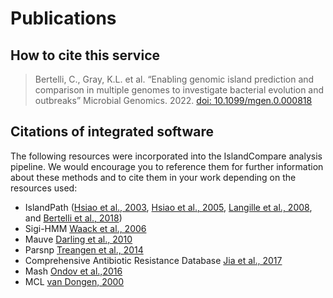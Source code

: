 # Publications

## How to cite this service
> Bertelli, C., Gray, K.L. et al. “Enabling genomic island prediction and comparison in multiple genomes to investigate 
> bacterial evolution and outbreaks” Microbial Genomics. 2022. [doi: 10.1099/mgen.0.000818](https://doi.org/10.1099/mgen.0.000818)


## Citations of integrated software

The following resources were incorporated into the IslandCompare analysis pipeline. We would encourage you to reference them for further information about these methods and to cite them in your work depending on the resources used:

- IslandPath ([Hsiao et al., 2003](https://academic.oup.com/bioinformatics/article/19/3/418/258350), [Hsiao et al., 2005](http://journals.plos.org/plosgenetics/article?id=10.1371/journal.pgen.0010062), [Langille et al., 2008](http://www.biomedcentral.com/1471-2105/9/329), and [Bertelli et al., 2018](https://academic.oup.com/bioinformatics/article/34/13/2161/4904263))
- Sigi-HMM [Waack et al., 2006](http://www.biomedcentral.com/1471-2105/7/142)
- Mauve [Darling et al., 2010](https://journals.plos.org/plosone/article?id=10.1371/journal.pone.0011147)
- Parsnp [Treangen et al., 2014](https://genomebiology.biomedcentral.com/articles/10.1186/s13059-014-0524-x)
- Comprehensive Antibiotic Resistance Database [Jia et al., 2017](https://academic.oup.com/nar/article/45/D1/D566/2333912)
- Mash [Ondov et al.,2016](https://genomebiology.biomedcentral.com/articles/10.1186/s13059-016-0997-x)
- MCL [van Dongen, 2000](https://micans.org/mcl/index.html?sec_thesisetc) 
